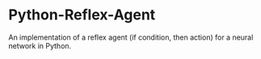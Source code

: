 # Python-Reflex-Agent
An implementation of a reflex agent (if condition, then action) for a neural network in Python.
